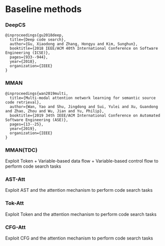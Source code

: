# Baseline methods
### DeepCS
```
@inproceedings{gu2018deep,
  title={Deep code search},
  author={Gu, Xiaodong and Zhang, Hongyu and Kim, Sunghun},
  booktitle={2018 IEEE/ACM 40th International Conference on Software Engineering (ICSE)},
  pages={933--944},
  year={2018},
  organization={IEEE}
}
```
### MMAN
```
@inproceedings{wan2019multi,
  title={Multi-modal attention network learning for semantic source code retrieval},
  author={Wan, Yao and Shu, Jingdong and Sui, Yulei and Xu, Guandong and Zhao, Zhou and Wu, Jian and Yu, Philip},
  booktitle={2019 34th IEEE/ACM International Conference on Automated Software Engineering (ASE)},
  pages={13--25},
  year={2019},
  organization={IEEE}
}
```
### MMAN(TDC)
Exploit Token + Variable-based data flow + Variable-based control flow to perform code search tasks
### AST-Att 
Exploit AST and the attention mechanism to perform code search tasks
### Tok-Att
Exploit Token and the attention mechanism to perform code search tasks
### CFG-Att
Exploit CFG and the attention mechanism to perform code search tasks
